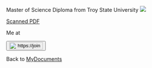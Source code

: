 
Master of Science Diploma from
Troy State University
![](p4290195.jpg)

[Scanned PDF](diploma.pdf)


Me at
    <form action='https://mastodon.sdf.org/@drbean'>
    <button type='submit' class='btn'>
    <img src='./mastodon.svg'
        alt='https://joinmastodon.org/logos/wordmark-black-text.svg'
        style='width:90px;height:20px'/>
    </button></form>
    
Back to [MyDocuments](MyDocuments.html)
